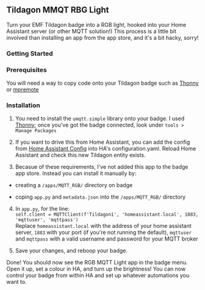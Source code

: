 ## Tildagon MMQT RBG Light

Turn your EMF Tildagon badge into a RGB light, hooked into your Home Assistant server (or other MQTT solution!) 
This process is a little bit involved than installing an app from the app store, and it's a bit hacky, sorry!

### Getting Started

### Prerequisites

You will need a way to copy code onto your Tildagon badge such as [Thonny](https://thonny.org) or [mpremote](https://docs.micropython.org/en/latest/reference/mpremote.html)

### Installation

1. You need to install the `umqtt.simple` library onto your badge. I used [Thonny](https://thonny.org); once you've got the badge connected, look under `tools > Manage Packages`

2. If you want to drive this from Home Assistant, you can add the config from [Home Assistant Config](https://github.com/AlexJMcIntyre/Tildagon-MQTT-RGB-Light/blob/main/Home%20Assistant%20Config) into HA's configuration.yaml. Reload Home Assistant and check this new Tildagon entity exists. 

3. Becasue of these requirements, I've not added this app to the badge app store. Instead you can install it manually by:
	 
  - creating a `/apps/MQTT_RGB/` directory on badge 
  
  - coping `app.py` and `metadata.json` into the `/apps/MQTT_RGB/` directory

4. In `app.py`, for the line:\
`self.client = MQTTClient(f'Tildagon1', 'homeassistant.local', 1883, 'mqttuser', 'mqttpass')`\
Replace `homeassistant.local` with the address of your home assistant server, `1883` with your port (if you're not running the default), `mqttuser` and `mqttpass` with a valid username and password for your MQTT broker
 
5. Save your changes, and reboop your badge.

Done! You should now see the RGB MQTT Light app in the badge menu. Open it up, set a colour in HA, and turn up the brightness! You can now control your badge from within HA and set up whatever automations you want to. 
